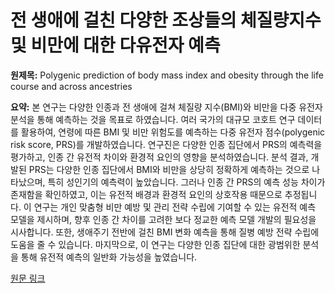 # 전 생애에 걸친 다양한 조상들의 체질량지수 및 비만에 대한 다유전자 예측

**원제목:** Polygenic prediction of body mass index and obesity through the life course and across ancestries

**요약:** 본 연구는 다양한 인종과 전 생애에 걸쳐 체질량 지수(BMI)와 비만을 다중 유전자 분석을 통해 예측하는 것을 목표로 하였습니다.  여러 국가의 대규모 코호트 연구 데이터를 활용하여, 연령에 따른 BMI 및 비만 위험도를 예측하는 다중 유전자 점수(polygenic risk score, PRS)를 개발하였습니다.  연구진은 다양한 인종 집단에서 PRS의 예측력을 평가하고,  인종 간 유전적 차이와 환경적 요인의 영향을 분석하였습니다. 분석 결과, 개발된 PRS는 다양한 인종 집단에서 BMI와 비만을 상당히 정확하게 예측하는 것으로 나타났으며,  특히 성인기의 예측력이 높았습니다.  그러나 인종 간 PRS의 예측 성능 차이가 존재함을 확인하였고, 이는 유전적 배경과 환경적 요인의 상호작용 때문으로 추정됩니다.  이 연구는  개인 맞춤형 비만 예방 및 관리 전략 수립에 기여할 수 있는 유전적 예측 모델을 제시하며, 향후 인종 간 차이를 고려한 보다 정교한 예측 모델 개발의 필요성을 시사합니다.  또한,  생애주기 전반에 걸친 BMI 변화 예측을 통해  질병 예방 전략 수립에 도움을 줄 수 있습니다.  마지막으로,  이 연구는 다양한 인종 집단에 대한 광범위한 분석을 통해  유전적 예측의 일반화 가능성을 높였습니다.

[원문 링크](https://pubmed.ncbi.nlm.nih.gov/40691366/)
